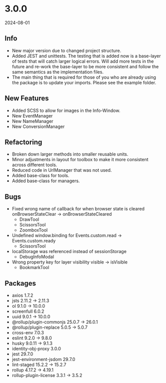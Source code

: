 # 3.0.0
2024-08-01

## Info
- New major version due to changed project structure.
- Added JEST and unittests. The testing that is added now is a base-layer of tests that will catch larger logical errors. Will add more tests in the future and re-work the base-layer to be more consistent and follow the same semantics as the implementation files.
- The main thing that is required for those of you who are already using the package is to update your imports. Please see the example folder.

## New Features
- Added SCSS to allow for images in the Info-Window.
- New EventManager
- New NameManager
- New ConversionManager

## Refactoring
- Broken down larger methods into smaller reusable units.
- Minor adjustments in layout for toolbox to make it more consistent across different tools.
- Reduced code in UrlManager that was not used.
- Added base-class for tools.
- Added base-class for managers.

## Bugs
- Fixed wrong name of callback for when browser state is cleared onBrowserStateClear -> onBrowserStateCleared
    - DrawTool
    - ScissorsTool
    - ZoomboxTool
- Undefined window.binding for Events.custom.read -> Events.custom.ready
    - ScissorsTool
- localStorage was referenced instead of sessionStorage
    - DebugInfoModal
- Wrong property key for layer visibility visible -> isVisible
    - BookmarkTool

## Packages
- axios 1.7.2
- jsts 2.11.2 -> 2.11.3
- ol 9.1.0 -> 10.0.0
- screenfull 6.0.2
- uuid 9.0.1 -> 10.0.0
- @rollup/plugin-commonjs 25.0.7 -> 26.0.1
- @rollup/plugin-replace 5.0.5 -> 5.0.7
- cross-env 7.0.3
- eslint 9.2.0 -> 9.8.0
- husky 9.0.11 -> 9.1.3
- identity-obj-proxy 3.0.0
- jest 29.7.0
- jest-environment-jsdom 29.7.0
- lint-staged 15.2.2 -> 15.2.7
- rollup 4.17.2 -> 4.19.1
- rollup-plugin-license 3.3.1 -> 3.5.2